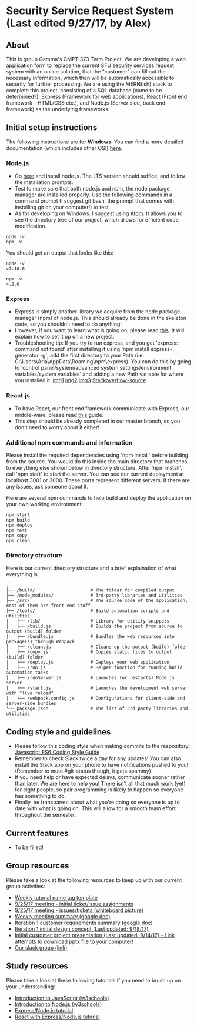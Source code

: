 # Security Service Request System (Last edited 9/27/17, by Alex)
## About
This is group Gamma's CMPT 373 Term Project.  We are developing a web application form to replace the current SFU security services request system with an online solution, that the "customer" can fill out the necessary information, which then will be automatically accessible to security for further processing.
We are using the MERN(ish) stack to complete this project, consisting of a SQL database (name to be determined?), Express (Framework for web applications), React (Front end framework - HTML/CSS etc.), and Node.js (Server side, back end framework) as the underlying frameworks.

## Initial setup instructions 

The following instructions are for **Windows**. You can find a more detailed documentation (which includes other OS!) [here](https://developer.mozilla.org/en-US/docs/Learn/Server-side/Express_Nodejs/development_environment). 

### Node.js

- Go [here](https://nodejs.org/en/) and install node.js. The LTS version should suffice, and follow the installation prompts.
- Test to make sure that both node.js and npm, the node package manager are installed properly. Use the following commands in a command prompt (I suggest git bash, the prompt that comes with installing git on your computer!) to test.
- As for developing on Windows. I suggest using [Atom](https://atom.io/). It allows you to see the directory tree of our project, which allows for efficient code modification.

```
node -v
npm -v
```

You should get an output that looks like this:

```
node -v
v7.10.0

npm -v
4.2.0
```
### Express

- Express is simply another library we acquire from the node package manager (npm) of node.js. This should already be done in the skeleton code, so you shouldn't need to do anything!
- However, if you want to learn what is going on, please read [this](https://developer.mozilla.org/en-US/docs/Learn/Server-side/Express_Nodejs/development_environment#Using_NPM). It will explain how to set it up on a new project.
- Troubleshooting tip: If you try to run express, and you get 'express: command not found' after installing it using 'npm install express-generator -g'; add the first directory to your Path (i.e: C:\Users\Aria\AppData\Roaming\npm\express). You can do this by going to 'control panel/system/advanced system settings/environment variables/system variables' and adding a new Path variable for where you installed it. [img1](http://puu.sh/xIYK4/d91613bc7d.png) [img2](http://puu.sh/xIYDe/a2185b9232.png) [img3](http://puu.sh/xIYLY/e452a33aa0.png) [Stackoverflow-source](https://stackoverflow.com/questions/39276576/bash-express-command-not-found)

### React.js

- To have React, our front end framework communicate with Express, our middle-ware, please read [this](https://daveceddia.com/create-react-app-express-backend/) guide.
- This step should be already completed in our master branch, so you don't need to worry about it either!

### Additional npm commands and information

Please install the required dependencies using 'npm install' before building from the source. You would do this inside the main directory that branches to everything else shown below in directory structure. After 'npm install', call 'npm start' to start the server. You can see our current deployment at localhost:3001 or 3000. These ports represent different servers. If there are any issues, ask someone about it.

Here are several npm commands to help build and deploy the application on your own working environment:

```
npm start
npm build
npm deploy
npm test
npm copy
npm clean
```

### Directory structure 
Here is our current directory structure and a brief explaination of what everything is.

```
.
├── /build/                     # The folder for compiled output
├── /node_modules/              # 3rd-party libraries and utilities
├── /src/                       # The source code of the application; most of them are front-end stuff
├── /tools/                     # Build automation scripts and utilities
│   ├── /lib/                   # Library for utility snippets
│   ├── /build.js               # Builds the project from source to output (build) folder
│   ├── /bundle.js              # Bundles the web resources into package(s) through Webpack
│   ├── /clean.js               # Cleans up the output (build) folder
│   ├── /copy.js                # Copies static files to output (build) folder
│   ├── /deploy.js              # Deploys your web application
│   ├── /run.js                 # Helper function for running build automation tasks
│   ├── /runServer.js           # Launches (or restarts) Node.js server
│   ├── /start.js               # Launches the development web server with "live reload"
│   └── /webpack.config.js      # Configurations for client-side and server-side bundles
└── package.json                # The list of 3rd party libraries and utilities
```

## Coding style and guidelines
- Please follow this coding style when making commits to the respository: [Javascript ES6 Coding Style Guide](http://es6-features.org/#Constants)
- Remember to check Slack twice a day for any updates! You can also install the Slack app on your phone to have notifications pushed to you! (Remember to mute #git-status though, it gets spammy)
- If you need help or have expected delays, communicate sooner rather than later. We are here to help you! There isn't all that much work (yet) for eight people, so pair programming is likely to happen so everyone has something to do.
- Finally, be transparent about what you're doing so everyone is up to date with what is going on. This will allow for a smooth team effort throughout the semester.

## Current features
- To be filled!

## Group resources
Please take a look at the following resources to keep up with our current group activities:  

- [Weekly tutorial name tag template](http://www.volkside.com/2009/05/workshop-name-plate-template/)
- [9/25/17 meeting - initial ticket/issue assignments](https://puu.sh/xIYaf/564f6c12f8.png)
- [9/25/17 meeting - issues/tickets (whiteboard picture)](https://puu.sh/xIY0E/7d68b2d65a.jpg)  
- [Weekly meeting summary (google doc)](https://docs.google.com/document/d/1DAsxf96ypMyuNfbaBrvUkC6CPIX9Hvi8qmMhc5HrUuI/edit?usp=sharing)  
- [Iteration 1 customer requirements summary (google doc)](https://docs.google.com/document/d/16YwL5praOUuRy7GNxN219VJEGl4KNf1sNi21Z0sgkVc/edit) 
- [Iteration 1 initial design concept (Last updated: 9/18/17)](http://puu.sh/xI7aE/4fb65bdaa8.jpg)
- [Initial customer project presentation (Last updated: 9/14/17) - Link attempts to download pptx file to your computer!](http://puu.sh/xI7kv/687fbc6111.pptx)
- [Our slack group (link)](https://cmpt373-gamma.slack.com/)

## Study resources
Please take a look at these following tutorials if you need to brush up on your understanding:

- [Introduction to JavaScript (w3schools)](https://www.w3schools.com/Js/)
- [Introduction to Node.js (w3schools)](https://www.w3schools.com/nodejs/)
- [Express/Node.js tutorial](https://developer.mozilla.org/en-US/docs/Learn/Server-side/Express_Nodejs)
- [React with Express/Node.js tutorial](https://daveceddia.com/create-react-app-express-backend/)

